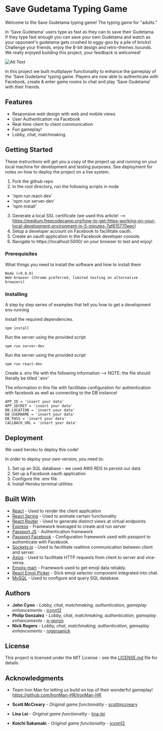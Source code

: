 # Save Gudetama Typing Game

Welcome to the Save Gudetama typing game! The typing game for "adults."

In 'Save Gudetama' users type as fast as they can to save their Gudetama. If they type fast enough you can save your own Gudetama and watch as your opponent's gudetama gets crushed to eggy-goo by a pile of bricks! Challenge your friends, enjoy the 8-bit design and retro-themes /sounds. We really enjoyed building this project, your feedback is welcomed! 

![Alt Text](./output.gif)

In this project we built multiplayer functionality to enhance the gameplay of the 'Save Gudetama' typing game. Players are now able to authenticate with Facebook, create & enter game rooms to chat and play 'Save Gudetama' with their friends.

## Features
- Responsive web design with web and mobile views
- User Authentication via Facebook
- Real-time client to client communication
- Fun gameplay!
- Lobby, chat, matchmaking

## Getting Started

These instructions will get you a copy of the project up and running on your local machine for development and testing purposes. See deployment for notes on how to deploy the project on a live system.

1. Fork the github repo
2. In the root directory, run the following scripts in node
  - 'npm run react-dev'
  - 'npm run server-dev'
  - 'npm install'
3. Generate a local SSL certificate (we used this article! --> https://medium.freecodecamp.org/how-to-get-https-working-on-your-local-development-environment-in-5-minutes-7af615770eec)
4. Setup a developer account on Facebook to facillitate oauth.
5. Create an oauth application in the Facebook developer console.
6. Navigate to https://localhost:5000/ on your browser to test and enjoy!

### Prerequisites

What things you need to install the software and how to install them

```
Node (>9.8.0)
Web-browser (Chrome preferred, limited testing on alternative browsers)

```

### Installing

A step by step series of examples that tell you how to get a development env running

Install the required dependencies.

```
npm install
```

Run the server using the provided script

```
npm run server-dev
```

Run the server using the provided script

```
npm run react-dev
```

Create a .env file with the following information --> NOTE: the file should literally be titled '.env'

The information in this file with facillitate configuration for authentication with facebook as well as connecting to the DB instance!

```
APP_ID = 'insert your data'
APP_SECRET = 'insert your data'
DB_LOCATION = 'insert your data'
DB_USERNAME = 'insert your data'
DB_PASS = 'insert your data'
CALLBACK_URL = 'insert your data'
```

## Deployment

We used heroku to deploy this code! 

In order to deploy your own version, you need to:
1. Set up an SQL database - we used AWS RDS to persist our data
2. Set up a Facebook oauth application
3. Configure the .env file
4. Install Heroku terminal utilities

## Built With

* [React](https://reactjs.org/) - Used to render the client application
* [React Spring](https://github.com/drcmda/react-spring) - Used to animate certain functionality
* [React Router](https://www.npmjs.com/package/react-router) - Used to generate distinct views at virtual endpoints
* [Express](https://expressjs.com/) - Framework leveraged to create and run server
* [Passport JS](http://www.passportjs.org/) - Authentication framework
* [Passport Facebook](http://www.passportjs.org/docs/facebook/) - Configuration framework used with passport to authenticate with Facebook.
* [Sockets.io](http://sockets.io/) - Used to facillitate realtime communication between client and server.
* [Axios](http://axios.io/) - Used to facillitate HTTP requests from client to server and vice-versa.
* [Emojis-mart](https://github.com/missive/emoji-mart) - Framework used to get emoji data reliably.
* [React Emoji Picker](https://www.npmjs.com/package/emoji-picker-react) - Slick emoji selector component integrated into chat.
* [MySQL](https://www.npmjs.com/package/mysql) - Used to configure and query SQL database.

## Authors

* **John Cynn** - *Lobby, chat, matchmaking, authentication, gameplay enhancements* - [jcynn12](https://github.com/jcynn12)
* **Philip Gonzalez** - *Lobby, chat, matchmaking, authentication, gameplay enhancements* - [p-gonzo](https://github.com/p-gonzo)
* **Nick Rogers** - *Lobby, chat, matchmaking, authentication, gameplay enhancements* - [rogersanick](https://github.com/rogersanick)

## License

This project is licensed under the MIT License - see the [LICENSE.md](LICENSE.md) file for details

## Acknowledgments

* Team Iron Man for letting us build on top of their wonderful gameplay! https://github.com/IronMan-HR/IronMan-HR

* **Scott McCreary** - *Original game functionality* - [scottmccreary](https://github.com/scottmccreary)
* **Lina Lei** - *Original game functionality* - [lina-lei](https://github.com/lina-lei)
* **Koichi Sakamaki** - *Original game functionality* - [jcynn12](https://github.com/Drive2blue)
